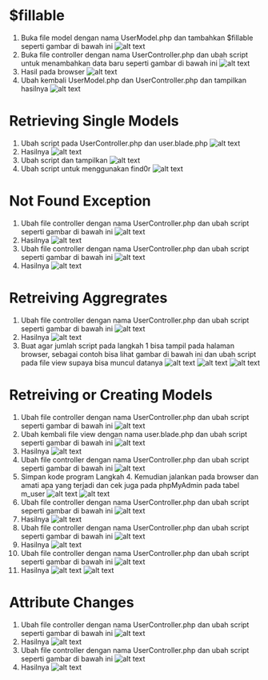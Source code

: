 # $fillable

1. Buka file model dengan nama UserModel.php dan tambahkan $fillable seperti gambar
di bawah ini
![alt text](<Screenshot 2024-03-08 084429.png>)
2. Buka file controller dengan nama UserController.php dan ubah script untuk
menambahkan data baru seperti gambar di bawah ini
![alt text](<Screenshot 2024-03-08 084708.png>)
3. Hasil pada browser
![alt text](<Screenshot 2024-03-08 084820.png>)
4. Ubah kembali UserModel.php dan UserController.php dan tampilkan hasilnya
![alt text](<Screenshot 2024-03-08 085403.png>)

# Retrieving Single Models

1.  Ubah script pada UserController.php dan user.blade.php
![alt text](<Screenshot 2024-03-08 090422.png>)
2. Hasilnya
![alt text](<Screenshot 2024-03-08 091138.png>)
3. Ubah script dan tampilkan
![alt text](<Screenshot 2024-03-08 091138-1.png>)
4. Ubah script untuk menggunakan find0r
![alt text](<Screenshot 2024-03-10 160530.png>)

# Not Found Exception

1. Ubah file controller dengan nama UserController.php dan ubah script seperti gambar
di bawah ini
![alt text](<Screenshot 2024-03-10 163325.png>)
2. Hasilnya
![alt text](<Screenshot 2024-03-10 163601.png>)
3. Ubah file controller dengan nama UserController.php dan ubah script seperti gambar di bawah ini
![alt text](<Screenshot 2024-03-10 163701.png>)
4. Hasilnya 
![alt text](<Screenshot 2024-03-10 161310.png>)

# Retreiving Aggregrates

1. Ubah file controller dengan nama UserController.php dan ubah script seperti gambar di bawah ini
![alt text](<Screenshot 2024-03-10 164041.png>)
2. Hasilnya
![alt text](<Screenshot 2024-03-10 164251.png>)
3. Buat agar jumlah script pada langkah 1 bisa tampil pada halaman browser, sebagai contoh bisa lihat gambar di bawah ini dan ubah script pada file view supaya bisa muncul datanya
![alt text](<Screenshot 2024-03-10 170251.png>)
![alt text](<Screenshot 2024-03-10 170320.png>)
![alt text](<Screenshot 2024-03-10 170342.png>)

# Retreiving or Creating Models

1. Ubah file controller dengan nama UserController.php dan ubah script seperti gambar di bawah ini
![alt text](<Screenshot 2024-03-10 171055.png>)
2. Ubah kembali file view dengan nama user.blade.php dan ubah script seperti gambar di bawah ini
![alt text](<Screenshot 2024-03-10 171213.png>)
3. Hasilnya 
![alt text](<Screenshot 2024-03-10 171252.png>)
4. Ubah file controller dengan nama UserController.php dan ubah script seperti gambar di bawah ini
![alt text](<Screenshot 2024-03-10 171656.png>)
5. Simpan kode program Langkah 4. Kemudian jalankan pada browser dan amati apa yang terjadi dan cek juga pada phpMyAdmin pada tabel m_user 
![alt text](<Screenshot 2024-03-10 171641.png>)
![alt text](<Screenshot 2024-03-10 171849.png>)
6. Ubah file controller dengan nama UserController.php dan ubah script seperti gambar di bawah ini
![alt text](<Screenshot 2024-03-10 172131.png>)
7. Hasilnya 
![alt text](<Screenshot 2024-03-10 172058.png>)
8. Ubah file controller dengan nama UserController.php dan ubah script seperti gambar di bawah ini
![alt text](<Screenshot 2024-03-10 172227.png>)
9. Hasilnya
![alt text](<Screenshot 2024-03-10 172240.png>)
10. Ubah file controller dengan nama UserController.php dan ubah script seperti gambar di bawah ini
![alt text](<Screenshot 2024-03-10 172505.png>)
11. Hasilnya
![alt text](<Screenshot 2024-03-10 172512.png>)
![alt text](<Screenshot 2024-03-10 172526.png>)

# Attribute Changes
1. Ubah file controller dengan nama UserController.php dan ubah script seperti gambar di bawah ini
![alt text](<Screenshot 2024-03-10 173546.png>)
2. Hasilnya 
![alt text](<Screenshot 2024-03-10 173551.png>)
3. Ubah file controller dengan nama UserController.php dan ubah script seperti gambar di bawah ini
![alt text](<Screenshot 2024-03-10 174018.png>)
4. Hasilnya 
![alt text](<Screenshot 2024-03-10 174024.png>)